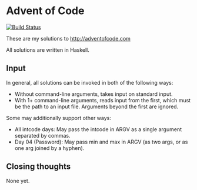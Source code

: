 # Advent of Code

[![Build Status](https://travis-ci.org/petertseng/adventofcode-hs-2019.svg?branch=master)](https://travis-ci.org/petertseng/adventofcode-hs-2019)

These are my solutions to http://adventofcode.com

All solutions are written in Haskell.

## Input

In general, all solutions can be invoked in both of the following ways:

* Without command-line arguments, takes input on standard input.
* With 1+ command-line arguments, reads input from the first, which must be the path to an input file.
  Arguments beyond the first are ignored.

Some may additionally support other ways:

* All intcode days: May pass the intcode in ARGV as a single argument separated by commas.
* Day 04 (Password): May pass min and max in ARGV (as two args, or as one arg joined by a hyphen).

## Closing thoughts

None yet.
